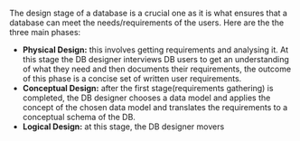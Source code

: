 The design stage of a database is a crucial one as it is what ensures that a database can meet the needs/requirements of the users.
Here are the the three main phases:
- **Physical Design:** this involves getting requirements and analysing it. At this stage the DB designer interviews DB users to get an understanding of what they need and then documents their requirements, the outcome of this phase is a concise set of written user requirements.
- **Conceptual Design:** after the first stage(requirements gathering) is completed, the DB designer chooses a data model and applies the concept of the chosen data model and translates the requirements to a conceptual schema of the DB.
- **Logical Design:** at this stage, the DB designer movers